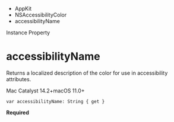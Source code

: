 

- AppKit
- NSAccessibilityColor
-  accessibilityName 

Instance Property

# accessibilityName

Returns a localized description of the color for use in accessibility attributes.

Mac Catalyst 14.2+macOS 11.0+

``` source
var accessibilityName: String { get }
```

**Required**


